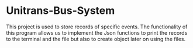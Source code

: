 # Unitrans-Bus-System
This project is used to store records of specific events. The functionality of this program allows us to implement the Json functions to print the records to the terminal and the file but also to create object later on using the files.
